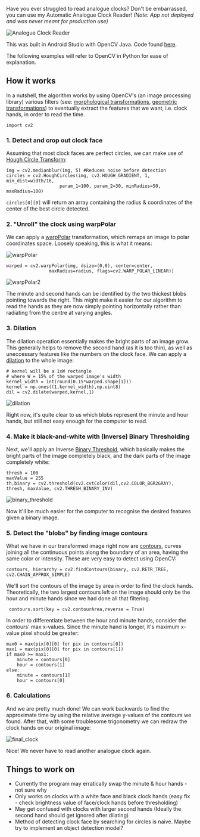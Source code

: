 Have you ever struggled to read analogue clocks? Don't be embarrassed, you can use my Automatic Analogue Clock Reader! *(Note: App not deployed and was never meant for production use)*

![Analogue Clock Reader](/clock_example.gif)

This was built in Android Studio with OpenCV Java. Code found [here](github.com/wongkj12/clock-reader).

The following examples will refer to OpenCV in Python for ease of explanation.

## How it works

In a nutshell, the algorithm works by using OpenCV's (an image processing library) various filters (see: [morphological transformations](https://docs.opencv.org/master/d9/d61/tutorial_py_morphological_ops.html), [geometric transformations](https://docs.opencv.org/4.5.2/da/d6e/tutorial_py_geometric_transformations.html)) to eventually extract the features that we want, i.e. clock hands, in order to read the time.

    import cv2

### 1. Detect and crop out clock face

Assuming that most clock faces are perfect circles, we can make use of [Hough Circle Transform](https://docs.opencv.org/3.4/d4/d70/tutorial_hough_circle.html):

    img = cv2.medianblur(img, 5) #Reduces noise before detection
    circles = cv2.HoughCircles(img, cv2.HOUGH_GRADIENT, 1, min_dist=width/16,
                        param_1=100, param_2=30, minRadius=50, maxRadius=100)
                               
 `circles[0][0]` will return an array containing the radius & coordinates of the center of the best circle detected.
 
### 2. "Unroll" the clock using warpPolar
 
We can apply a [warpPolar](https://docs.opencv.org/3.4/da/d54/group__imgproc__transform.html#ga49481ab24fdaa0ffa4d3e63d14c0d5e4) transformation, which remaps an image to polar coordinates space. Loosely speaking, this is what it means:
 
 ![warpPolar](/warpPolar.png)
 
    warped = cv2.warpPolar(img, dsize=(0,0), center=center,
                    maxRadius=radius, flags=cv2.WARP_POLAR_LINEAR))
                        
 ![warpPolar2](/warpPolar2.png)
 
The minute and second hands can be identified by the two thickest blobs pointing towards the right. This might make it easier for our algorithm to read the hands as they are now simply pointing horizontally rather than radiating from the centre at varying angles.

### 3. Dilation

The dilation operation essentially makes the bright parts of an image grow. This generally helps to remove the second hand (as it is too thin), as well as uneccessary features like the numbers on the clock face. We can apply a [dilation](https://docs.opencv.org/3.4/db/df6/tutorial_erosion_dilatation.html) to the whole image:

    # kernel will be a 1xW rectangle
    # where W = 15% of the warped image's width
    kernel_width = int(round(0.15*warped.shape[1]))
    kernel = np.ones((1,kernel_width),np.uint8)
    dil = cv2.dilate(warped,kernel,1)

![dilation](/dilation.png)

Right now, it's quite clear to us which blobs represent the minute and hour hands, but still not easy enough for the computer to read.

### 4. Make it black-and-white with (Inverse) Binary Thresholding

Next, we'll apply an Inverse [Binary Threshold](https://docs.opencv.org/3.4/db/d8e/tutorial_threshold.html), which basically makes the bright parts of the image completely black, and the dark parts of the image completely white:

    thresh = 100
    maxValue = 255
    th,binary = cv2.threshold(cv2.cvtColor(dil,cv2.COLOR_BGR2GRAY), thresh, maxValue, cv2.THRESH_BINARY_INV)

![binary_threshold](/binary_threshold.png)

Now it'll be much easier for the computer to recognise the desired features given a binary image.

### 5. Detect the "blobs" by finding image contours

What we have in our transformed image right now are [contours](https://docs.opencv.org/3.4/d4/d73/tutorial_py_contours_begin.html), curves joining all the continuous points along the boundary of an area, having the same color or intensity. These are very easy to detect using OpenCV:

    contours, hierarchy = cv2.findContours(binary, cv2.RETR_TREE, cv2.CHAIN_APPROX_SIMPLE)

We'll sort the contours of the image by area in order to find the clock hands. Theoretically, the two largest contours left on the image should only be the hour and minute hands since we had done all that filtering.

     contours.sort(key = cv2.contourArea,reverse = True)

In order to differentiate between the hour and minute hands, consider the contours' max x-values. Since the minute hand is longer, it's maximum x-value pixel should be greater:

    max0 = max(pix[0][0] for pix in contours[0])
    max1 = max(pix[0][0] for pix in contours[1])
    if max0 >= max1:
        minute = contours[0]
        hour = contours[1]
    else:
        minute = contours[1]
        hour = contours[0]

### 6. Calculations
 
And we are pretty much done! We can work backwards to find the approximate time by using the relative average y-values of the contours we found. After that, with some troublesome trigonometry we can redraw the clock hands on our original image:

![final_clock](/final_clock.png)

Nice! We never have to read another analogue clock again.
     
 
 


    




 
 
                        
                        


  
    

    








## Things to work on

- Currently the program may erratically swap the minute & hour hands - not sure why
- Only works on clocks with a white face and black clock hands (easy fix - check brightness value of face/clock hands before thresholding)
- May get confused with clocks with larger second hands (Ideally the second hand should get ignored after dilating)
- Method of detecting clock face by searching for circles is naive. Maybe try to implement an object detection model?
